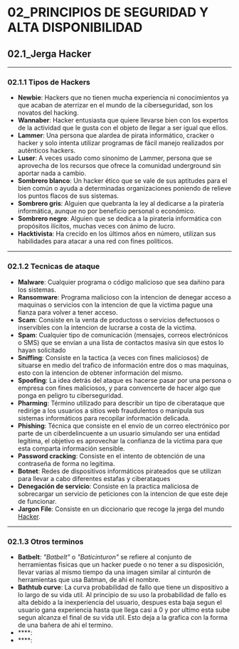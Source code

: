 # 02_PRINCIPIOS DE SEGURIDAD Y ALTA DISPONIBILIDAD

## 02.1_Jerga Hacker
----
### 02.1.1 Tipos de Hackers
* **Newbie**: Hackers que no tienen mucha experiencia ni conocimientos ya que acaban de aterrizar en el mundo de la ciberseguridad, son los novatos del hacking.
* **Wannaber**: Hacker entusiasta que quiere llevarse bien con los expertos de la actividad que le gusta con el objeto de llegar a ser igual que ellos.
* **Lammer**: Una persona que alardea de pirata informático, cracker o hacker y solo intenta utilizar programas de fácil manejo realizados por auténticos hackers.
* **Luser**: A veces usado como sinonimo de Lammer, persona que se aprovecha de los recursos que ofrece la comunidad underground sin aportar nada a cambio.
* **Sombrero blanco**: Un hacker ético que se vale de sus aptitudes para el bien común o ayuda a determinadas organizaciones poniendo de relieve los puntos flacos de sus sistemas.
* **Sombrero gris**: Alguien que quebranta la ley al dedicarse a la piratería informática, aunque no por beneficio personal o económico. 
* **Sombrero negro**: Alguien que se dedica a la piratería informática con propósitos ilícitos, muchas veces con ánimo de lucro.
* **Hacktivista**: Ha crecido en los últimos años en número, utilizan sus habilidades para atacar a una red con fines políticos.
------
### 02.1.2 Tecnicas de ataque
* **Malware**: Cualquier programa o código malicioso que sea dañino para los sistemas.
* **Ransomware**: Programa malicioso con la intencion de denegar acceso a maquinas o servicios con la intencion de que la victima pague una fianza para volver a tener acceso.
* **Scam**: Consiste en la venta de productoss o servicios defectuosos o inservibles con la intencion de lucrarse a costa de la victima.
* **Spam**: Cualquier tipo de comunicación (mensajes, correos electrónicos o SMS) que se envían a una lista de contactos masiva sin que estos lo hayan solicitado
* **Sniffing**: Consiste en la tactica (a veces con fines maliciosos) de situarse en medio del trafico de información entre dos o mas maquinas, esto con la intencion de obtener información del mismo.
* **Spoofing**: La idea detrás del ataque es hacerse pasar por una persona o empresa con fines maliciosos, y para convencerte de hacer algo que ponga en peligro tu ciberseguridad.
* **Pharming**: Término utilizado para describir un tipo de ciberataque que redirige a los usuarios a sitios web fraudulentos o manipula sus sistemas informáticos para recopilar información delicada.
* **Phishing**: Técnica que consiste en el envío de un correo electrónico por parte de un ciberdelincuente a un usuario simulando ser una entidad legítima, el objetivo es aprovechar la confianza de la víctima para que esta comparta información sensible.
* **Password cracking**: Consiste en el intento de obtención de una contraseña de forma no legitima.
* **Botnet**: Redes de dispositivos informáticos pirateados que se utilizan para llevar a cabo diferentes estafas y ciberataques
* **Denegación de servicio**: Consiste en la practica maliciosa de sobrecargar un servicio de peticiones con la intencion de que este deje de funcionar.
* **Jargon File**: Consiste en un diccionario que recoge la jerga del mundo [Hacker](http://catb.org/jargon/html/).
------
### 02.1.3 Otros terminos
* **Batbelt**: *"Batbelt"* o *"Baticinturon"* se refiere al conjunto de herramientas fisicas que un hacker puede o no tener a su disposición, llevar varias al mismo tiempo da una imagen similar al cinturón de herramientas que usa Batman, de ahi el nombre.
* **Bathtub curve**: La curva probabilidad de fallo que tiene un dispositivo a lo largo de su vida util. Al principio de su uso la probabilidad de fallo es alta debido a la inexperiencia del usuario, despues esta baja segun el usuario gana experiencia hasta que llega casi a 0 y por ultimo esta sube segun alcanza el final de su vida util. Esto deja a la grafica con la forma de una bañera de ahi el termino.
* ****:
* ****:
